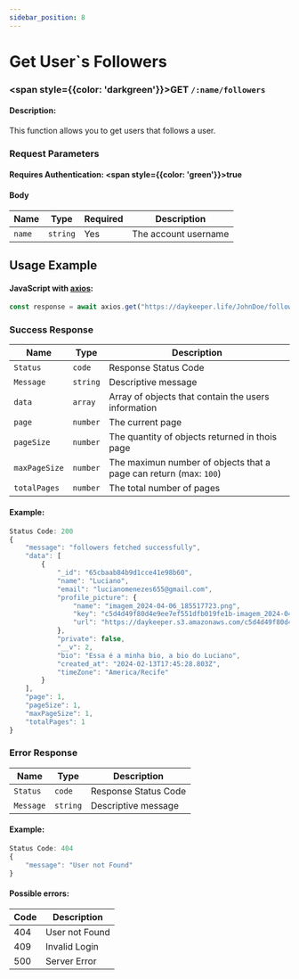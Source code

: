 ```yaml
---
sidebar_position: 8
---
```


# Get User`s Followers

### <span style={{color: 'darkgreen'}}>GET</span> `/:name/followers`

#### Description:

This function allows you to get users that follows a user.

### Request Parameters

#### Requires Authentication: <span style={{color: 'green'}}>true</span>

#### Body

| Name   | Type     | Required | Description          |
| ------ | -------- | -------- | -------------------- |
| `name` | `string` | Yes      | The account username |

## Usage Example

#### JavaScript with <a href="https://axios-http.com/docs/intro">axios</a>:

```javascript
const response = await axios.get("https://daykeeper.life/JohnDoe/followers")
```

### Success Response

| Name          | Type     | Description                                                       |
| ------------- | -------- | ----------------------------------------------------------------- |
| `Status`      | `code`   | Response Status Code                                              |
| `Message`     | `string` | Descriptive message                                               |
| `data`        | `array`  | Array of objects that contain the users information               |
| `page`        | `number` | The current page                                                  |
| `pageSize`    | `number` | The quantity of objects returned in thois page                    |
| `maxPageSize` | `number` | The maximun number of objects that a page can return (max: `100`) |
| `totalPages`  | `number` | The total number of pages                                         |

#### Example:

```javascript
Status Code: 200
{
    "message": "followers fetched successfully",
    "data": [
        {
            "_id": "65cbaab84b9d1cce41e98b60",
            "name": "Luciano",
            "email": "lucianomenezes655@gmail.com",
            "profile_picture": {
                "name": "imagem_2024-04-06_185517723.png",
                "key": "c5d4d49f80d4e9ee7ef551dfb019fe1b-imagem_2024-04-06_185517723.png",
                "url": "https://daykeeper.s3.amazonaws.com/c5d4d49f80d4e9ee7ef551dfb019fe1b-imagem_2024-04-06_185517723.png"
            },
            "private": false,
            "__v": 2,
            "bio": "Essa é a minha bio, a bio do Luciano",
            "created_at": "2024-02-13T17:45:28.803Z",
            "timeZone": "America/Recife"
        }
    ],
    "page": 1,
    "pageSize": 1,
    "maxPageSize": 1,
    "totalPages": 1
}
```

### Error Response

| Name      | Type     | Description          |
| --------- | -------- | -------------------- |
| `Status`  | `code`   | Response Status Code |
| `Message` | `string` | Descriptive message  |

#### Example:

```javascript
Status Code: 404
{
    "message": "User not Found"
}
```

#### Possible errors:

| Code | Description    |
| ---- | -------------- |
| 404  | User not Found |
| 409  | Invalid Login  |
| 500  | Server Error   |
